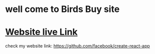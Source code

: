 # well come to Birds Buy site

# [Website live Link](https://github.com/facebook/create-react-app)
check my website link: https://github.com/facebook/create-react-app

